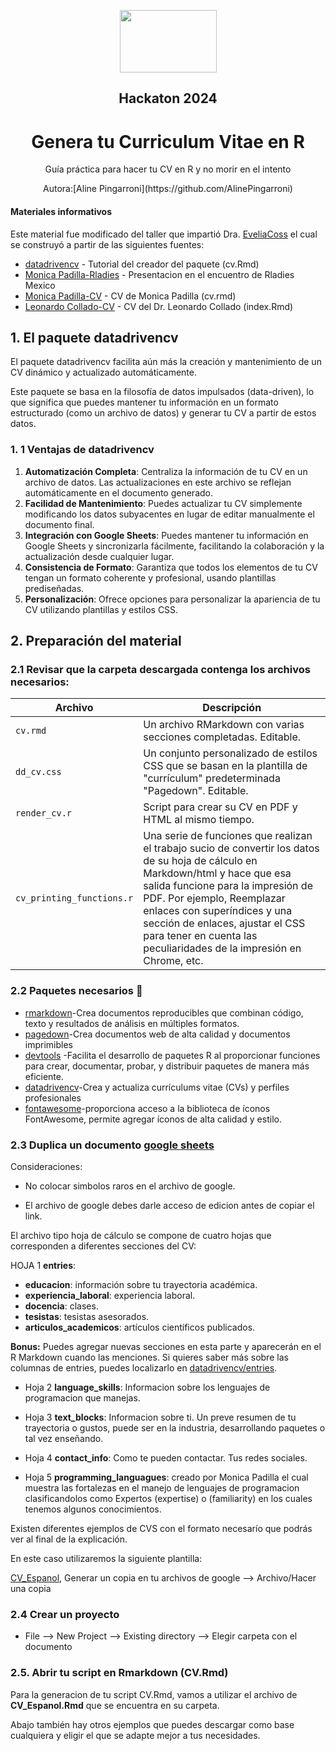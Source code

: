 
<p align="center">
    <img src="R_Ladies_Morelia.png" style="width:155px;height:100px;">
</p>

<h2 style="text-align: center;">Hackaton 2024</h2>

<h1 style="text-align: center;">Genera tu Curriculum Vitae en R</h1>


<p style="text-align: center;">
  Guía práctica para hacer tu CV en R y no morir en el intento
</p>

<p style="text-align: center;">
  Autora:[Aline Pingarroni](https://github.com/AlinePingarroni)
</p>

#### Materiales informativos
Este material fue modificado del taller que impartió Dra. [EveliaCoss](https://github.com/EveliaCoss/Make_yourCV) el cual se construyó a partir de las siguientes fuentes:

- [datadrivencv](https://github.com/nstrayer/datadrivencv) - Tutorial del creador del paquete (cv.Rmd)
- [Monica Padilla-Rladies](https://github.com/mpadilla905/curso-cv/tree/main/slides) - Presentacion en el encuentro de Rladies Mexico
- [Monica Padilla-CV](https://github.com/mpadilla905/mpadilla905.github.io) - CV de Monica Padilla (cv.rmd)
- [Leonardo Collado-CV](https://github.com/lcolladotor/cv) - CV del Dr. Leonardo Collado (index.Rmd)

## 1. El paquete datadrivencv

El paquete datadrivencv facilita aún más la creación y mantenimiento de un CV dinámico y actualizado automáticamente. 

Este paquete se basa en la filosofía de datos impulsados (data-driven), lo que significa que puedes mantener tu información en un formato estructurado (como un archivo de datos) y generar tu CV a partir de estos datos.

### 1. 1 Ventajas de datadrivencv
1. **Automatización Completa**: Centraliza la información de tu CV en un archivo de datos. Las actualizaciones en este archivo se reflejan automáticamente en el documento generado.
2. **Facilidad de Mantenimiento**: Puedes actualizar tu CV simplemente modificando los datos subyacentes en lugar de editar manualmente el documento final.
3. **Integración con Google Sheets**: Puedes mantener tu información en Google Sheets y sincronizarla fácilmente, facilitando la colaboración y la actualización desde cualquier lugar.
4. **Consistencia de Formato**: Garantiza que todos los elementos de tu CV tengan un formato coherente y profesional, usando plantillas prediseñadas.
5. **Personalización**: Ofrece opciones para personalizar la apariencia de tu CV utilizando plantillas y estilos CSS.

## 2. Preparación del material

### 2.1 Revisar que la carpeta descargada contenga los archivos necesarios:

| Archivo                     | Descripción                                                                                                                                                                                                                                                                           |
| ------------------------- | -------------------------------------------------------------------------------------------------------------------------------------------------------------------------------------------------------------------------------------------------------------------------------------- |
| `cv.rmd`                  | Un archivo RMarkdown con varias secciones completadas. Editable.                                                                                                                                                                                              |
| `dd_cv.css`               | Un conjunto personalizado de estilos CSS que se basan en la plantilla de "currículum" predeterminada "Pagedown". Editable.                                                                                                                                                                       |
| `render_cv.r`             | Script para crear su CV en PDF y HTML al mismo tiempo.                                                                                                                                                                                            |
| `cv_printing_functions.r` | Una serie de funciones que realizan el trabajo sucio de convertir los datos de su hoja de cálculo en Markdown/html y hace que esa salida funcione para la impresión de PDF. Por ejemplo, Reemplazar enlaces con superíndices y una sección de enlaces, ajustar el CSS para tener en cuenta las peculiaridades de la impresión en Chrome, etc.|

### 2.2 Paquetes necesarios 📕

- [rmarkdown](https://rmarkdown.rstudio.com/articles_intro.html)-Crea documentos reproducibles que combinan código, texto y resultados de análisis en múltiples formatos.
- [pagedown](https://github.com/rstudio/pagedown)-Crea documentos web de alta calidad y documentos imprimibles  
- [devtools](https://www.r-project.org/nosvn/pandoc/devtools.html) -Facilita el desarrollo de paquetes R al proporcionar funciones para crear, documentar, probar, y distribuir paquetes de manera más eficiente.
- [datadrivencv](https://nickstrayer.me/datadrivencv/)-Crea y actualiza currículums vitae (CVs) y perfiles profesionales
- [fontawesome](https://github.com/rstudio/fontawesome)-proporciona acceso a la biblioteca de íconos FontAwesome, permite agregar íconos de alta calidad y estilo.


### 2.3 Duplica un documento [google sheets](https://docs.google.com/spreadsheets/create?hl=es)

Consideraciones:

- No colocar simbolos raros en el archivo de google.

- El archivo de google debes darle acceso de edicion antes de copiar el link.

El archivo tipo hoja de cálculo se compone de cuatro hojas que corresponden a diferentes secciones del CV:

HOJA 1 **entries**:

- **educacion**: información sobre tu trayectoria académica.
- **experiencia_laboral**: experiencia laboral.
- **docencia**: clases.
- **tesistas**: tesistas asesorados.
- **articulos_academicos**: artículos científicos publicados.

**Bonus:** Puedes agregar nuevas secciones en esta parte y aparecerán en el R Markdown cuando las menciones. Si quieres saber más sobre las columnas de entries, puedes localizarlo en [datadrivencv/entries](https://docs.google.com/spreadsheets/d/14MQICF2F8-vf8CKPF1m4lyGKO6_thG-4aSwat1e2TWc/edit#gid=917338460).

- Hoja 2 **language_skills**: Informacion sobre los lenguajes de programacion que manejas.

- Hoja 3 **text_blocks**: Informacion sobre ti. Un preve resumen de tu trayectoria o gustos, puede ser en la industria, desarrollando paquetes o tal vez enseñando.

- Hoja 4 **contact_info**: Como te pueden contactar. Tus redes sociales.

- Hoja 5 **programming_languagues**: creado por Monica Padilla el cual muestra las fortalezas en el manejo de lenguajes de programacion clasificandolos como Expertos (expertise) o (familiarity) en los cuales tenemos algunos conocimientos.

 Existen diferentes ejemplos de CVS con el formato necesarío que podrás ver  al final de la explicación. 

 En este caso utilizaremos la siguiente plantilla: 

[CV_Espanol](https://docs.google.com/spreadsheets/d/1iuzJh7isW4omxbfv04zlOMwojN_VKCLN8g9wh_SJfT4/edit?usp=sharing), Generar un copia en tu archivos de google --> Archivo/Hacer una copia


### 2.4 Crear un proyecto
- File --> New Project --> Existing directory --> Elegir carpeta con el documento

### 2.5. Abrir tu script en Rmarkdown (CV.Rmd)

Para la generacion de tu script CV.Rmd, vamos a utilizar el archivo de **CV_Espanol.Rmd** que se encuentra en su carpeta. 

Abajo también hay otros ejemplos que puedes descargar como base cualquiera y eligir el que se adapte mejor a tus necesidades. 





